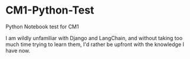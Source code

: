 # CM1-Python-Test
Python Notebook test for CM1

I am wildly unfamiliar with Django and LangChain, and without taking too much time trying to learn them, I'd rather be upfront with the knowledge I have now.
